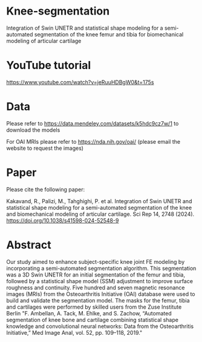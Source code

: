 # Knee-segmentation
Integration of Swin UNETR and statistical shape modeling for a semi-automated segmentation of the knee femur and tibia for biomechanical modeling of articular cartilage

# YouTube tutorial
https://www.youtube.com/watch?v=jeRuuHDBgW0&t=175s

# Data
Please refer to https://data.mendeley.com/datasets/k5hdc9cz7w/1 to download the models

For OAI MRIs please refer to https://nda.nih.gov/oai/ (please email the website to request the images)

# Paper
Please cite the following paper:

Kakavand, R., Palizi, M., Tahghighi, P. et al. Integration of Swin UNETR and statistical shape modeling for a semi-automated segmentation of the knee and biomechanical modeling of articular cartilage. Sci Rep 14, 2748 (2024). https://doi.org/10.1038/s41598-024-52548-9

# Abstract
Our study aimed to enhance subject-specific knee joint FE modeling by incorporating a semi-automated segmentation algorithm. This segmentation was a 3D Swin UNETR for an initial segmentation of the femur and tibia, followed by a statistical shape model (SSM) adjustment to improve surface roughness and continuity. Five hundred and seven magnetic resonance images (MRIs) from the Osteoarthritis Initiative (OAI) database were used to build and validate the segmentation model. The masks for the femur, tibia and cartilages were performed by skilled users from the Zuse Institute Berlin "F. Ambellan, A. Tack, M. Ehlke, and S. Zachow, “Automated segmentation of knee bone and cartilage combining statistical shape knowledge and convolutional neural networks: Data from the Osteoarthritis Initiative,” Med Image Anal, vol. 52, pp. 109–118, 2019."


